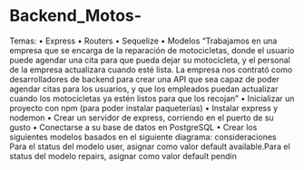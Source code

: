 # Backend_Motos-
Temas:
• Express
• Routers
• Sequelize
• Modelos
“Trabajamos en una empresa que se encarga de la reparación de motocicletas, donde el usuario puede agendar
una cita para que pueda dejar su motocicleta, y el personal de la empresa actualizara cuando esté lista.
La empresa nos contrató como desarrolladores de backend para crear una API que sea capaz de poder agendar
citas para los usuarios, y que los empleados puedan actualizar cuando los motocicletas ya estén listos para que
los recojan”
• Inicializar un proyecto con npm (para poder instalar paqueterías)
• Instalar express y nodemon
• Crear un servidor de express, corriendo en el puerto de su gusto
• Conectarse a su base de datos en PostgreSQL
• Crear los siguientes modelos basados en el siguiente diagrama:
consideraciones Para
el status del modelo user, asignar como valor default available.Para el
status del modelo repairs, asignar como valor default pendin
